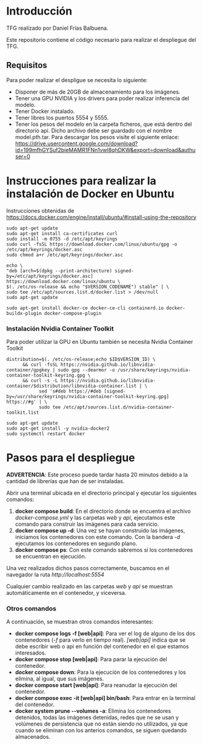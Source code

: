 # Introducción
TFG realizado por Daniel Frías Balbuena.

Este repositorio contiene el código necesario para realizar el despliegue del TFG.

## Requisitos

Para poder realizar el despligue se necesita lo siguiente:

- Disponer de más de 20GB de almacenamiento para los imágenes.
- Tener una GPU NVIDIA y los drivers para poder realizar inferencia del modelo.
- Tener Docker instalado.
- Tener libres los puertos 5554 y 5555.
- Tener los pesos del modelo en la carpeta ficheros, que está dentro del directorio api. Dicho archivo debe ser guardado con el nombre model.pth.tar. Para descargar los pesos visite el siguiente enlace: https://drive.usercontent.google.com/download?id=199mfhGYSuf2bieMAMR1FNn1vwl8qhDKW&export=download&authuser=0

# Instrucciones para realizar la instalación de Docker en Ubuntu 

Instrucciones obtenidas de https://docs.docker.com/engine/install/ubuntu/#install-using-the-repository

`sudo apt-get update`  
`sudo apt-get install ca-certificates curl`  
`sudo install -m 0755 -d /etc/apt/keyrings`  
`sudo curl -fsSL https://download.docker.com/linux/ubuntu/gpg -o /etc/apt/keyrings/docker.asc`  
`sudo chmod a+r /etc/apt/keyrings/docker.asc`  


`echo \`  
`"deb [arch=$(dpkg --print-architecture) signed-by=/etc/apt/keyrings/docker.asc] https://download.docker.com/linux/ubuntu \`  
`$(. /etc/os-release && echo "$VERSION_CODENAME") stable" | \`  
`sudo tee /etc/apt/sources.list.d/docker.list > /dev/null`  
`sudo apt-get update`  
  
`sudo apt-get install docker-ce docker-ce-cli containerd.io docker-buildx-plugin docker-compose-plugin `

### Instalación Nvidia Container Toolkit

Para poder utilizar la GPU en Ubuntu también se necesita Nvidia Container Toolkit

`distribution=$(. /etc/os-release;echo $ID$VERSION_ID) \`  
`      && curl -fsSL https://nvidia.github.io/libnvidia-container/gpgkey | sudo gpg --dearmor -o /usr/share/keyrings/nvidia-container-toolkit-keyring.gpg \`  
`      && curl -s -L https://nvidia.github.io/libnvidia-container/$distribution/libnvidia-container.list | \`  
`            sed 's#deb https://#deb [signed-by=/usr/share/keyrings/nvidia-container-toolkit-keyring.gpg] https://#g' | \`  
`            sudo tee /etc/apt/sources.list.d/nvidia-container-toolkit.list`  

`sudo apt-get update`  
`sudo apt-get install -y nvidia-docker2`  
`sudo systemctl restart docker`

# Pasos para el despliegue

**ADVERTENCIA**: Este proceso puede tardar hasta 20 minutos debido a la cantidad de librerías que han de ser instaladas.

Abrir una terminal ubicada en el directorio principal y ejecutar los siguientes comandos:

1. **docker compose build**: En el directorio donde se encuentra el archivo *docker-compose.yml* y las carpetas *web* y *api*, ejecutamos este comando para construir las imágenes para cada servicio.
2. **docker compose up -d**: Una vez se hayan construido las imágenes, iniciamos los contenedores con este comando. Con la bandera *-d* ejecutamos los contenedores en segundo plano.	
3. **docker compose ps**: Con este comando sabremos si los contenedores se encuentran en ejecución.

Una vez realizados dichos pasos correctamente, buscamos en el navegador la ruta *http://localhost:5554*

Cualquier cambio realizado en las carpetas *web* y *api* se muestran automáticamente en el contenedor, y viceversa.

### Otros comandos
A continuación, se muestran otros comandos interesantes:

- **docker compose logs -f [web|api]**: Para ver el log de alguno de los dos contenedores (*-f* para verlo en tiempo real). *[web|api]* indica que se debe escribir web o api en función del contenedor en el que estamos interesados.
- **docker compose stop [web|api]**: Para parar la ejecución del contenedor.
- **docker compose down**: Para la ejecución de los contenedores y los elimina, al igual, que sus imágenes.
- **docker compose start [web|api]**: Para reanudar la ejecución del contenedor.
- **docker compose exec -it [web|api] bin/bash**: Para entrar en la terminal del contenedor.
- **docker system prune --volumes -a**: Elimina los contenedores detenidos, todas las imágenes detenidas, redes que ne se usan y volúmenes de persistencia que no están siendo no utilizados, ya que cuando se eliminan con los anterios comandos, se siguen quedando almacenados.
